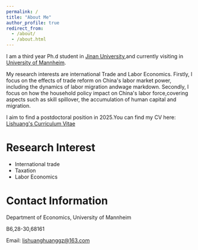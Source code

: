 ```yaml
---
permalink: /
title: "About Me"
author_profile: true
redirect_from: 
  - /about/
  - /about.html
---
```

I am a third year Ph.d student in [Jinan University](https://www.jnu.edu.cn/main.htm),and currently visiting in [University of Mannheim](https://www.vwl.uni-mannheim.de/).

My research interests are international Trade and Labor Economics. Firstly, l focus on the effects of trade reform on China's labor market power, including the dynamics of labor migration andwage markdown. Secondly, l focus on how the household policy impact on China's labor force,covering aspects such as skill spillover, the accumulation of human capital and migration.

I aim to find a postdoctoral position in 2025.You can find my CV here: [Lishuang's Curriculum Vitae](assets/LishuangHuang_cv2024.pdf)



Research Interest
======
- International trade
- Taxation
- Labor Economics



Contact Information
======

Department of Economics, University of Mannheim

B6,28-30,68161


Email: lishuanghuanggz@163.com

